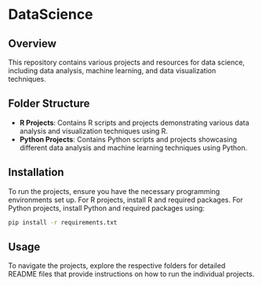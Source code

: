 # DataScience

## Overview

This repository contains various projects and resources for data science, including data analysis, machine learning, and data visualization techniques.

## Folder Structure

- **R Projects**: Contains R scripts and projects demonstrating various data analysis and visualization techniques using R.
- **Python Projects**: Contains Python scripts and projects showcasing different data analysis and machine learning techniques using Python.

## Installation

To run the projects, ensure you have the necessary programming environments set up. For R projects, install R and required packages. For Python projects, install Python and required packages using:

```bash
pip install -r requirements.txt
```

## Usage

To navigate the projects, explore the respective folders for detailed README files that provide instructions on how to run the individual projects.
